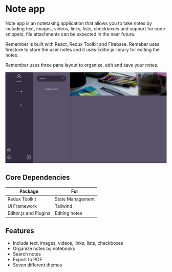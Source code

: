 # Note app

Note app is an notetaking application that allows you to take notes by including text, images, videos, links, lists, checkboxes and support for code snippets, file attachments can be expected in the near future.

Remember is built with React, Redux Toolkit and Firebase. Remeber uses firestore to store the user notes and it uses Editor.js library for editing the notes.

Remember uses three pane layout to organize, edit and save your notes.

![Alt text](screenshots/screen.gif) 

## Core Dependencies

| Package               | For              |
| --------------------- | ---------------- |
| Redux Toolkit         | State Management |
| Ui Framework          | Tailwind   |
| Editor.js and Plugins | Editing notes    |

## Features

- Include text, images, videos, links, lists, checkboxes
- Organize notes by notebooks
- Search notes
- Export to PDF
- Seven different themes

